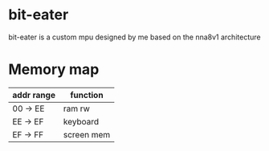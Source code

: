 # bit-eater
bit-eater is a custom mpu designed by me based on the nna8v1 architecture

# Memory map

| addr range | function      |
|------------|---------------|
| 00 -> EE   | ram rw        |
| EE -> EF   | keyboard      |
| EF -> FF   | screen mem    |
